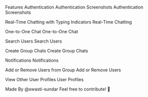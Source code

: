 
Features
Authentication
Authentication Screenshots
Authentication Screenshots

Real-Time Chatting with Typing Indicators
Real-Time Chatting

One-to-One Chat
One-to-One Chat

Search Users
Search Users

Create Group Chats
Create Group Chats

Notifications
Notifications

Add or Remove Users from Group
Add or Remove Users

View Other User Profiles
User Profiles

Made By
@swasti-sundar
Feel free to contribute! 🚀